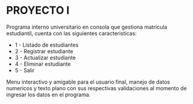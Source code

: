 # PROYECTO I

Programa interno universitario en consola que gestiona matricula estudiantil, cuenta con las siguientes caracteristicas:

* 1 - Listado de estudiantes
* 2 - Registrar estudiante
* 3 - Actualizar estudiante
* 4 - Eliminar estudiante
* 5 - Salir

Menu interactivo y amigable para el usuario final, manejo de datos numericos y texto plano con sus respectivas validaciones al momento de ingresar los datos en el programa.

